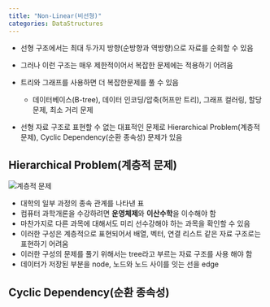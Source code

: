 ```yaml
---
title: "Non-Linear(비선형)"
categories: DataStructures
---
```

- 선형 구조에서는 최대 두가지 방향(순방향과 역방향)으로 자료를 순회할 수 있음
- 그러나 이런 구조는 매우 제한적이어서 복잡한 문제에는 적용하기 어려움
- 트리와 그래프를 사용하면 더 복잡한문제를 풀 수 있음
    - 데이터베이스(B-tree), 데이터 인코딩/압축(허프만 트리), 그래프 컬러링, 할당 문제, 최소 거리 문제

- 선형 자료 구조로 표현할 수 없는 대표적인 문제로 Hierarchical Problem(계층적 문제), Cyclic Dependency(순환 종속성) 문제가 있음


## Hierarchical Problem(계층적 문제)
![계층적 문제]({{site.url}}/images/Hierarchical_Problem.png)
- 대학의 일부 과정의 종속 관계를 나타낸 표
- 컴퓨터 과학개론을 수강하려면 **운영체제**와 **이산수학**을 이수해야 함
- 마찬가지로 다른 과목에 대해서도 미리 선수강해야 하는 과목을 확인할 수 있음
- 이러한 구성은 계층적으로 표현되어서 배열, 벡터, 연결 리스트 같은 자료 구조로는 표현하기 어려움
- 이러한 구성의 문제를 풀기 위해서는 tree라고 부르는 자료 구조를 사용 해야 함
- 데이터가 저장된 부분을 node, 노드와 노드 사이를 잇는 선을 edge

## Cyclic Dependency(순환 종속성)


